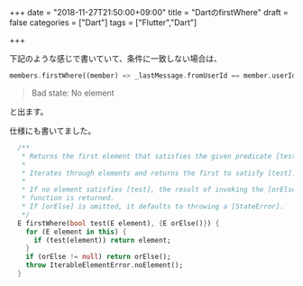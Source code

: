
+++
date = "2018-11-27T21:50:00+09:00"
title = "DartのfirstWhere"
draft = false
categories = ["Dart"]
tags = ["Flutter","Dart"]

+++

下記のような感じで書いていて、条件に一致しない場合は、

```dart
members.firstWhere((member) => _lastMessage.fromUserId == member.userId);
```

> Bad state: No element

と出ます。



仕様にも書いてました。

```dart
  /**
   * Returns the first element that satisfies the given predicate [test].
   *
   * Iterates through elements and returns the first to satisfy [test].
   *
   * If no element satisfies [test], the result of invoking the [orElse]
   * function is returned.
   * If [orElse] is omitted, it defaults to throwing a [StateError].
   */
  E firstWhere(bool test(E element), {E orElse()}) {
    for (E element in this) {
      if (test(element)) return element;
    }
    if (orElse != null) return orElse();
    throw IterableElementError.noElement();
  }
```